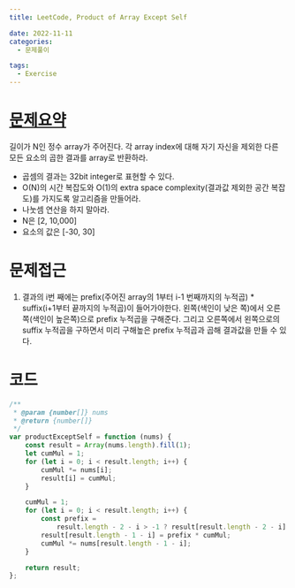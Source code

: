```yaml
---
title: LeetCode, Product of Array Except Self

date: 2022-11-11
categories:
  - 문제풀이

tags:
  - Exercise
---
```


# [문제요약](https://leetcode.com/problems/product-of-array-except-self/)

길이가 N인 정수 array가 주어진다. 각 array index에 대해 자기 자신을 제외한 다른 모든 요소의 곱한 결과를 array로 반환하라.

- 곱셈의 결과는 32bit integer로 표현할 수 있다.
- O(N)의 시간 복잡도와 O(1)의 extra space complexity(결과값 제외한 공간 복잡도)를 가지도록 알고리즘을 만들어라.
- 나눗셈 연산을 하지 말아라.
- N은 [2, 10,000]
- 요소의 값은 [-30, 30]

# 문제접근

1. 결과의 i번 째에는 prefix(주어진 array의 1부터 i-1 번째까지의 누적곱) \* suffix(i+1부터 끝까지의 누적곱)이 들어가야한다. 왼쪽(색인이 낮은 쪽)에서 오른쪽(색인이 높은쪽)으로 prefix 누적곱을 구해준다. 그리고 오른쪽에서 왼쪽으로의 suffix 누적곱을 구하면서 미리 구해높은 prefix 누적곱과 곱해 결과값을 만들 수 있다.

# 코드

```javascript
/**
 * @param {number[]} nums
 * @return {number[]}
 */
var productExceptSelf = function (nums) {
	const result = Array(nums.length).fill(1);
	let cumMul = 1;
	for (let i = 0; i < result.length; i++) {
		cumMul *= nums[i];
		result[i] = cumMul;
	}

	cumMul = 1;
	for (let i = 0; i < result.length; i++) {
		const prefix =
			result.length - 2 - i > -1 ? result[result.length - 2 - i] : 1;
		result[result.length - 1 - i] = prefix * cumMul;
		cumMul *= nums[result.length - 1 - i];
	}

	return result;
};
```
